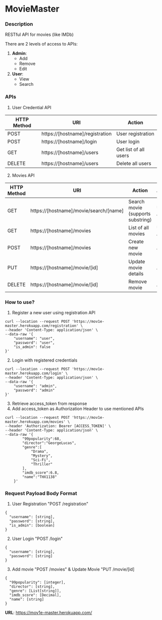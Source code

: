 # MovieMaster

### Description

RESTful API for movies (like IMDb)

There are 2 levels of access to APIs:
1. __Admin__: 
    * Add
    * Remove 
    * Edit 
2. __User__: 
    * View
    * Search

### APIs

1. User Credential API

HTTP Method | URI | Action
----------- | --- | ------
POST | https://[hostname]/registration | User registration
POST | https://[hostname]/login | User login
GET | https://[hostname]/users | Get list of all users
DELETE | https://[hostname]/users | Delete all users

2. Movies API

HTTP Method | URI | Action | Access
----------- | --- | ------ | ------
GET | https://[hostname]/movie/search/[name] | Search movie (supports substring) | User, Admin
GET | https://[hostname]/movies | List of all movies | User, Admin
POST | https://[hostname]/movies | Create new movie | Admin
PUT | https://[hostname]/movie/[id] | Update movie details | Admin
DELETE | https://[hostname]/movie/[id] | Remove movie | Admin

### How to use?

1. Register a new user using registration API
```
curl --location --request POST 'https://mov1e-master.herokuapp.com/registration' \
--header 'Content-Type: application/json' \
--data-raw '{
    "username": "user",
    "password": "user",
    "is_admin": false
}'
```

2. Login with registered credentials
```
curl --location --request POST 'https://mov1e-master.herokuapp.com/login' \
--header 'Content-Type: application/json' \
--data-raw '{
    "username": "admin",
    "password": "admin"
}'
```

3. Retrieve access_token from response
4. Add access_token as Authorization Header to use mentioned APIs
```
curl --location --request POST 'https://mov1e-master.herokuapp.com/movies' \
--header 'Authorization: Bearer [ACCESS_TOKEN]' \
--header 'Content-Type: application/json' \
--data-raw '{
		"99popularity":68,
		"director":"GeorgeLucas",
		"genre":[
			"Drama",
			"Mystery",
			"Sci-Fi",
			"Thriller"
		],
		"imdb_score":6.8,
		"name":"THX1138"
	}'
```

### Request Payload Body Format

1. User Registration "POST /registration"

```
{
  "username": [string],
  "password": [string],
  "is_admin": [boolean]
}
```

2. User Login "POST /login"

```
{
  "username": [string],
  "password": [string]
}
```

3. Add movie "POST /movies" & Update Movie "PUT /movie/[id]
```
{
  "99popularity": [integer],
  "director": [string],
  "genre": [List[string]],
  "imdb_score": [Decimal],
  "name": [string]
}
```


__URL__: https://mov1e-master.herokuapp.com/
